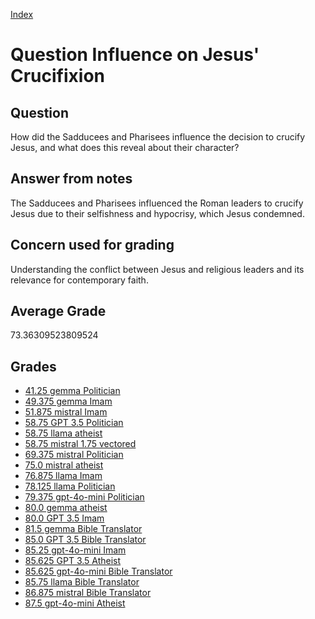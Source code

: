 
[Index](../../index.md)
# Question Influence on Jesus' Crucifixion
## Question
How did the Sadducees and Pharisees influence the decision to crucify Jesus, and what does this reveal about their character?

## Answer from notes
The Sadducees and Pharisees influenced the Roman leaders to crucify Jesus due to their selfishness and hypocrisy, which Jesus condemned.

## Concern used for grading
Understanding the conflict between Jesus and religious leaders and its relevance for contemporary faith.

## Average Grade
73.36309523809524

## Grades
 * [41.25 gemma Politician](../answers/gemma_Politician/Influence_on_Jesus__Crucifixion.md)
 * [49.375 gemma Imam](../answers/gemma_Imam/Influence_on_Jesus__Crucifixion.md)
 * [51.875 mistral Imam](../answers/mistral_Imam/Influence_on_Jesus__Crucifixion.md)
 * [58.75 GPT 3.5 Politician](../answers/GPT_3.5_Politician/Influence_on_Jesus__Crucifixion.md)
 * [58.75 llama atheist](../answers/llama_atheist/Influence_on_Jesus__Crucifixion.md)
 * [58.75 mistral 1.75 vectored](../answers/mistral_1.75_vectored/Influence_on_Jesus__Crucifixion.md)
 * [69.375 mistral Politician](../answers/mistral_Politician/Influence_on_Jesus__Crucifixion.md)
 * [75.0 mistral atheist](../answers/mistral_atheist/Influence_on_Jesus__Crucifixion.md)
 * [76.875 llama Imam](../answers/llama_Imam/Influence_on_Jesus__Crucifixion.md)
 * [78.125 llama Politician](../answers/llama_Politician/Influence_on_Jesus__Crucifixion.md)
 * [79.375 gpt-4o-mini Politician](../answers/gpt-4o-mini_Politician/Influence_on_Jesus__Crucifixion.md)
 * [80.0 gemma atheist](../answers/gemma_atheist/Influence_on_Jesus__Crucifixion.md)
 * [80.0 GPT 3.5 Imam](../answers/GPT_3.5_Imam/Influence_on_Jesus__Crucifixion.md)
 * [81.5 gemma Bible Translator](../answers/gemma_Bible_Translator/Influence_on_Jesus__Crucifixion.md)
 * [85.0 GPT 3.5 Bible Translator](../answers/GPT_3.5_Bible_Translator/Influence_on_Jesus__Crucifixion.md)
 * [85.25 gpt-4o-mini Imam](../answers/gpt-4o-mini_Imam/Influence_on_Jesus__Crucifixion.md)
 * [85.625 GPT 3.5 Atheist](../answers/GPT_3.5_Atheist/Influence_on_Jesus__Crucifixion.md)
 * [85.625 gpt-4o-mini Bible Translator](../answers/gpt-4o-mini_Bible_Translator/Influence_on_Jesus__Crucifixion.md)
 * [85.75 llama Bible Translator](../answers/llama_Bible_Translator/Influence_on_Jesus__Crucifixion.md)
 * [86.875 mistral Bible Translator](../answers/mistral_Bible_Translator/Influence_on_Jesus__Crucifixion.md)
 * [87.5 gpt-4o-mini Atheist](../answers/gpt-4o-mini_Atheist/Influence_on_Jesus__Crucifixion.md)
